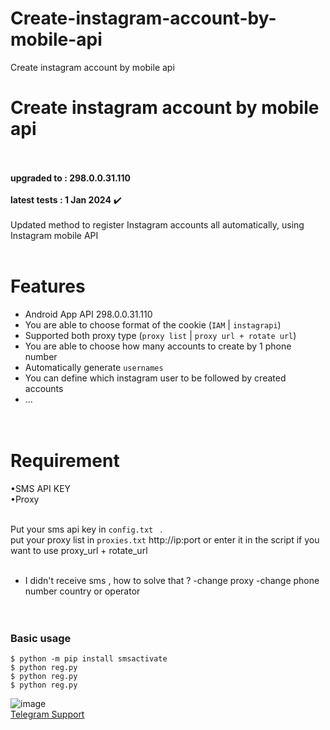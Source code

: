 # Create-instagram-account-by-mobile-api
Create instagram account by mobile api


# Create instagram account by mobile api
<br><br>**upgraded to :  298.0.0.31.110**<br><br>
**latest tests : 1 Jan 2024**  ✔️<br><br> 
Updated method to register Instagram accounts all automatically, using Instagram mobile API<br><br>


# Features
- Android App API 298.0.0.31.110 <br>
- You are able to choose format of the cookie (`IAM`  | `instagrapi`)<br>
- Supported both proxy type (`proxy list` | `proxy url + rotate url`)<br>
- You are able to choose how many accounts to create by 1 phone number<br>
- Automatically generate `usernames`<br>
- You can define which instagram user to be followed by created accounts<br>
- ...<br><br><br>


# Requirement<br>
&#x2022;SMS API KEY<br>
&#x2022;Proxy<br><br>

Put your sms api key in `config.txt ` .<br>
put your proxy list in `proxies.txt` http://ip:port or enter it in the script if you want to use proxy_url + rotate_url<br><br>
- I didn't receive sms , how to solve that ? -change proxy  -change phone number country or operator <br><br><br>


### Basic usage<br>
```
$ python -m pip install smsactivate
$ python reg.py
$ python reg.py
$ python reg.py
```



![image](https://github.com/SaeidB/insta_create/assets/41697758/0f2a45e2-856d-40d6-9ebe-1026a5b80f64)<br>
[  Telegram Support](https://t.me/jingsong87)<br>

